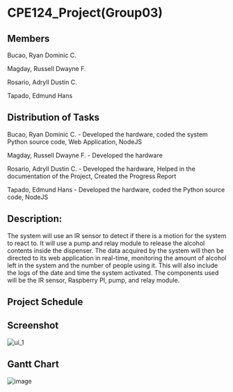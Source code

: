 # CPE124_Project(Group03)

## Members
Bucao, Ryan Dominic C.

Magday, Russell Dwayne F.

Rosario, Adryll Dustin C.

Tapado, Edmund Hans

## Distribution of Tasks
Bucao, Ryan Dominic C. - Developed the hardware, coded the system Python source code, Web Application, NodeJS

Magday, Russell Dwayne F. -  Developed the hardware

Rosario, Adryll Dustin C. -  Developed the hardware, Helped in the documentation of the Project, Created the Progress Report

Tapado, Edmund Hans - Developed the hardware, coded the Python source code, NodeJS

## Description:
The system will use an IR sensor to detect if there is a motion for the system to react to. It will use a pump and relay module to release the alcohol contents inside the dispenser. The data acquired by the system will then be directed to its web application in real-time, monitoring the amount of alcohol left in the system and the number of people using it. This will also include the logs of the date and time the system activated. The components used will be the IR sensor, Raspberry PI, pump, and relay module.

## Project Schedule

## Screenshot
![ui_1](https://user-images.githubusercontent.com/69749867/194579670-1cf0b52f-fb8b-4a7c-a666-5672b5ff0137.jpg)


## Gantt Chart
![image](https://user-images.githubusercontent.com/69749867/193819929-5e8bcc7d-e0a3-421f-94f9-bdac97487873.png)


